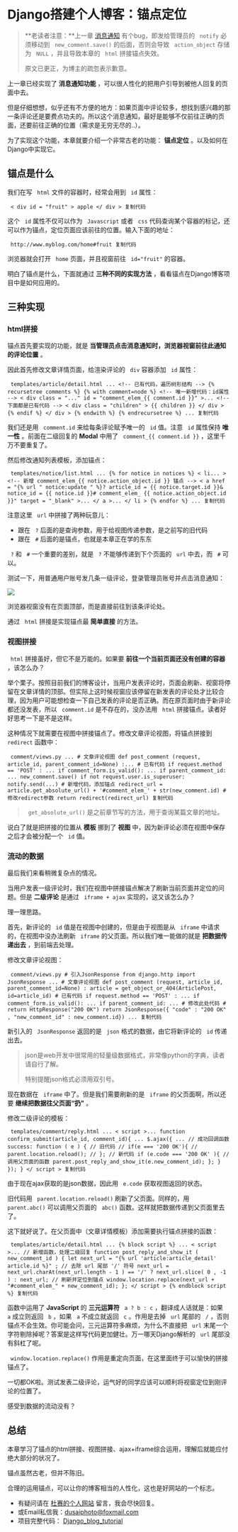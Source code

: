 # Django搭建个人博客：锚点定位 #

> 
> 
> 
> **老读者注意：**上一章 [消息通知](
> https://link.juejin.im?target=https%3A%2F%2Fwww.dusaiphoto.com%2Farticle%2Fdetail%2F64%2F
> ) 有个bug，即发给管理员的 ` notify` 必须移动到 ` new_comment.save()` 的后面，否则会导致 `
> action_object` 存储为 ` NULL` ，并且导致本章的 ` html` 拼接锚点失效。
> 
> 
> 
> 原文已更正，为博主的疏忽表示歉意。
> 
> 

上一章已经实现了 **消息通知功能** ，可以很人性化的把用户引导到被他人回复的页面中去。

但是仔细想想，似乎还有不方便的地方：如果页面中评论较多，想找到感兴趣的那一条评论还是要费点功夫的。所以这个消息通知，最好是能够不仅前往正确的页面，还要前往正确的位置（需求是无穷无尽的..）。

为了实现这个功能，本章就要介绍一个非常古老的功能： **锚点定位** 。以及如何在Django中实现它。

## 锚点是什么 ##

我们在写 ` html` 文件的容器时，经常会用到 ` id` 属性：

` < div id = "fruit" > apple </ div > 复制代码`

这个 ` id` 属性不仅可以作为 ` Javascript` 或者 ` css` 代码查询某个容器的标记，还可以作为锚点，定位页面应该前往的位置。输入下面的地址：

` http://www.myblog.com/home#fruit 复制代码`

浏览器就会打开 ` home` 页面，并且视窗前往 ` id="fruit"` 的容器。

明白了锚点是什么，下面就通过 **三种不同的实现方法** ，看看锚点在Django博客项目中是如何应用的。

## 三种实现 ##

### html拼接 ###

锚点首先要实现的功能，就是 **当管理员点击消息通知时，浏览器视窗前往此通知的评论位置** 。

因此首先修改文章详情页面，给渲染评论的 ` div` 容器添加 ` id` 属性：

` templates/article/detail.html ... <!-- 已有代码，遍历树形结构 --> {% recursetree comments %} {% with comment=node %} <!-- 唯一新增代码：id属性 --> < div class = "..." id = "comment_elem_{{ comment.id }}" >... <!-- 下面都是已有代码 --> < div class = "children" > {{ children }} </ div > {% endif %} </ div > {% endwith %} {% endrecursetree %} ... 复制代码`

我们还是用 ` comment.id` 来给每条评论赋予唯一的 ` id` 值。注意 ` id` 属性保持 **唯一性** 。前面在二级回复的 **Modal** 中用了 ` comment_{{ comment.id }}` ，这里千万不要重复了。

然后修改通知列表模板，添加锚点：

` templates/notice/list.html ... {% for notice in notices %} < li... > <!-- 新增 comment_elem_{{ notice.action_object.id }} 锚点 --> < a href = "{% url " notice:update " %}? article_id = {{ notice.target.id }}& notice_id = {{ notice.id }}# comment_elem_ {{ notice.action_object.id }}" target = "_blank" >... </ a >... </ li > {% endfor %} ... 复制代码`

注意这里 ` url` 中拼接了两种玩意儿：

* 跟在 ` ?` 后面的是查询参数，用于给视图传递参数，是之前写的旧代码
* 跟在 ` #` 后面的是锚点，也就是本章正在学的东东

` ?` 和 ` #` 一个重要的差别，就是 ` ?` 不能够传递到下个页面的 ` url` 中去，而 ` #` 可以。

测试一下，用普通用户账号发几条一级评论，登录管理员账号并点击消息通知：

![](https://user-gold-cdn.xitu.io/2019/6/5/16b26e3bb3bb91bc?imageView2/0/w/1280/h/960/ignore-error/1)

浏览器视窗没有在页面顶部，而是直接前往到该条评论处。

通过 ` html` 拼接是实现锚点最 **简单直接** 的方法。

### 视图拼接 ###

` html` 拼接虽好，但它不是万能的。如果要 **前往一个当前页面还没有创建的容器** ，该怎么办？

举个栗子。按照目前我们的博客设计，当用户发表评论时，页面会刷新、视窗将停留在文章详情的顶部。但实际上这时候视窗应该停留在新发表的评论处才比较合理，因为用户可能想检查一下自己发表的评论是否正确。而在原页面时由于新评论都还没发表，所以 ` comment.id` 是不存在的，没办法用 ` html` 拼接锚点。读者好好思考一下是不是这样。

这种情况下就需要在视图中拼接锚点了。修改文章评论视图，将锚点拼接到 ` redirect` 函数中：

` comment/views.py ... # 文章评论视图 def post_comment (request, article_id, parent_comment_id=None) :... # 已有代码 if request.method == 'POST' : ... if comment_form.is_valid(): ... if parent_comment_id: ... new_comment.save() if not request.user.is_superuser: notify.send(...) # 新增代码，添加锚点 redirect_url = article.get_absolute_url() + '#comment_elem_' + str(new_comment.id) # 修改redirect参数 return redirect(redirect_url) 复制代码`
> 
> 
> 
> 
> ` get_absolute_url()` 是之前章节写的方法，用于查询某篇文章的地址。
> 
> 

说白了就是把拼接的位置从 **模板** 挪到了 **视图** 中，因为新评论必须在视图中保存之后才会被分配一个 ` id` 值。

### 流动的数据 ###

最后我们来看稍微复杂点的情况。

当用户发表一级评论时，我们在视图中拼接锚点解决了刷新当前页面并定位的问题。但是 **二级评论** 是通过 ` iframe + ajax` 实现的，这又该怎么办？

理一理思路。

首先，新评论的 ` id` 值是在视图中创建的，但是由于视图是从 ` iframe` 中请求的，在视图中没办法刷新 ` iframe` 的父页面。所以我们唯一能做的就是 **把数据传递出去** ，到前端去处理。

修改文章评论视图：

` comment/views.py # 引入JsonResponse from django.http import JsonResponse ... # 文章评论视图 def post_comment (request, article_id, parent_comment_id=None) : article = get_object_or_404(ArticlePost, id=article_id) # 已有代码 if request.method == 'POST' : ... if comment_form.is_valid(): ... if parent_comment_id: ... # 修改此处代码 # return HttpResponse("200 OK") return JsonResponse({ "code" : "200 OK" , "new_comment_id" : new_comment.id}) ... 复制代码`

新引入的 ` JsonResponse` 返回的是 ` json` 格式的数据，由它将新评论的 ` id` 传递出去。

> 
> 
> 
> json是web开发中很常用的轻量级数据格式，非常像python的字典，读者请自行了解。
> 
> 
> 
> 特别提醒json格式必须用双引号。
> 
> 

现在数据在 ` iframe` 中了。但是我们需要刷新的是 ` iframe` 的父页面啊，所以还要 **继续把数据往父页面“扔"** 。

修改二级评论的模板：

` templates/comment/reply.html ... < script >... function confirm_submit(article_id, comment_id){ ... $.ajax({ ... // 成功回调函数 success: function ( e ) { // 旧代码 // if(e === '200 OK'){ // parent.location.reload(); // }; // 新代码 if (e.code === '200 OK' ){ // 调用父页面的函数 parent.post_reply_and_show_it(e.new_comment_id); }; } }); } </ script > 复制代码`

由于现在ajax获取的是json数据，因此用 ` e.code` 获取视图返回的状态。

旧代码用 ` parent.location.reload()` 刷新了父页面。同样的，用 ` parent.abc()` 可以调用父页面的 ` abc()` 函数。这样就把数据传递到父页面里去了。

这下就好说了。在父页面中（文章详情模板）添加需要执行锚点拼接的函数：

` templates/article/detail.html ... {% block script %} ... < script >... // 新增函数，处理二级回复 function post_reply_and_show_it ( new_comment_id ) { let next_url = "{% url 'article:article_detail' article.id %}" ; // 去除 url 尾部 '/' 符号 next_url = next_url.charAt(next_url.length - 1 ) == '/' ? next_url.slice( 0 , -1 ) : next_url; // 刷新并定位到锚点 window.location.replace(next_url + "#comment_elem_" + new_comment_id); }; </ script > {% endblock script %} 复制代码`

函数中运用了 **JavaScript** 的 **三元运算符** ` a ? b : c` ，翻译成人话就是：如果 ` a` 成立则返回 ` b` ，如果 ` a` 不成立就返回 ` c` 。作用是去掉 ` url` 尾部的 ` /` ，否则锚点不会生效。你可能会问，三元运算符多麻烦，为什么不直接把 ` url` 末尾一个字符剔除掉呢？答案是这样写代码更加健壮。万一哪天Django解析的 ` url` 尾部没有斜杠了呢。

` window.location.replace()` 作用是重定向页面，在这里面终于可以愉快的拼接锚点了。

一切都OK啦。测试发表二级评论，运气好的同学应该可以顺利将视窗定位到刚评论的位置了。

感受到数据的流动没有？

## 总结 ##

本章学习了锚点的html拼接、视图拼接、ajax+iframe综合运用，理解后就能应付绝大部分的状况了。

锚点虽然古老，但并不陈旧。

合理的运用锚点，可以让你的博客相当的人性化，这也是好网站的一个标志。

* 有疑问请在 [杜赛的个人网站]( https://link.juejin.im?target=http%3A%2F%2Fwww.dusaiphoto.com ) 留言，我会尽快回复。
* 或Email私信我：dusaiphoto@foxmail.com
* 项目完整代码： [Django_blog_tutorial]( https://link.juejin.im?target=https%3A%2F%2Fgithub.com%2Fstacklens%2Fdjango_blog_tutorial )